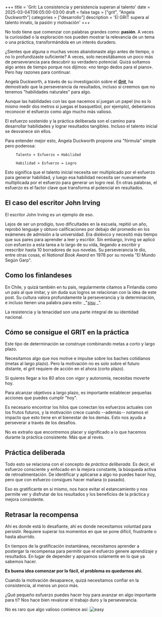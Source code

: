 +++
title = 'Grit: La consistencia y persistencia superan al talento'
date = 2025-03-04T06:05:00-03:00
draft = false
tags = ["grit", "Angela Duckworth"]
categories = ["desarrollo"]
description = 'El GRIT supera al talento innato, la pasión y motivación'
+++

No todo tiene que comenzar con palabras grandes como: **pasión**. A veces la curiosidad o la exploración nos pueden mostrar la relevancia de un tema o una práctica, transformándola en un interés duradero.

¿Sientes que alguna o muchas veces abandonaste algo antes de tiempo, o no lo profundizaste suficiente? A veces, solo necesitábamos un poco más de perseverancia para descubrir su verdadero potencial. Quizá soltamos algo antes de tiempo porque nos dijimos: «no tengo dedos para el piano». Pero hay razones para continuar.

Angela Duckworth, a través de su investigación sobre el **_[Grit](https://angeladuckworth.com/grit-book/)_**, ha demostrado que la perseverancia da resultados, incluso si creemos que no tenemos "habilidades naturales" para algo.

Aunque las habilidades con las que nacemos sí juegan un papel (no es lo mismo medir dos metros si juegas el basquetbol, por ejemplo), deberíamos reconocer el esfuerzo como algo mucho más valioso.

El esfuerzo sostenido y la práctica deliberada son el camino para desarrollar habilidades y lograr resultados tangibles. Incluso el talento inicial se desvanece sin ellos.

Para entender mejor esto, Angela Duckworth propone una "fórmula" simple pero poderosa:

	     Talento × Esfuerzo = Habilidad
	
	     Habilidad × Esfuerzo = Logro

Esto significa que el talento inicial necesita ser multiplicado por el esfuerzo para generar habilidad, y luego esa habilidad necesita ser nuevamente multiplicada por el esfuerzo para generar un logro real. En otras palabras, el esfuerzo es el factor clave que transforma el potencial en resultados.

## El caso del escritor John Irving
El escritor John Irving es un ejemplo de eso.

Lejos de ser un prodigio, tuvo dificultades en la escuela, repitió un año, reprobó lenguaje y obtuvo calificaciones por debajo del promedio en los exámenes de admisión a la universidad. Era disléxico y necesitó más tiempo que sus pares para aprender a leer y escribir. Sin embargo, Irving se aplicó con esfuerzo a esta tarea a lo largo de su vida, llegando a escribir y reescribir hasta 10 borradores de sus novelas. Su perseverancia le dio, entre otras cosas, el *National Book Award* en 1978 por su novela "El Mundo Según Garp".

## Como los finlandeses
En Chile, y quizá también en tu país, regularmente citamos a Finlandia como un país al que imitar, y sin duda sus logros se relacionan con la idea de este post. Su cultura valora profundamente la perseverancia y la determinación, e incluso tienen una palabra para esto: _"[sisu](https://es.wikipedia.org/wiki/Sisu) _".

La resistencia y la tenacidad son una parte integral de su identidad nacional.

## Cómo se consigue el GRIT en la práctica
Este tipo de determinación se construye combinando metas a corto y largo plazo.

Necesitamos algo que nos motive e impulse sobre los baches cotidianos (metas al largo plazo). Pero la motivación no es solo sobre el futuro distante, el *grit* requiere de acción en el ahora (corto plazo).

Si quieres llegar a los 80 años con vigor y autonomía, necesitas moverte hoy.

Para alcanzar objetivos a largo plazo, es importante establecer pequeñas acciones que puedes cumplir "hoy".

Es necesario encontrar los hilos que conectan los esfuerzos actuales con los frutos futuros, y la motivación crece cuando --además-- notamos el impacto que esto tiene en el bienestar de los demás. Esto nos ayuda a perseverar a través de los desafíos.

No es extraño que encontremos placer y significado a lo que hacemos durante la práctica consistente. Más que al revés.

## Práctica deliberada
Todo esto se relaciona con el concepto de *práctica deliberada*. Es decir, el esfuerzo consciente y enfocado en la mejora constante, la búsqueda activa de retroalimentación. De identificar y aplicarse a algo no puedes hacer hoy, pero que con esfuerzo consigues hacer mañana (o pasado).

Eso es gratificante en sí mismo, nos hace evitar el estancamiento y nos permite ver y disfrutar de los resultados y los beneficios de la práctica y mejora consistente.

## Retrasar la recompensa
Ahí es donde está lo desafiante, ahí es donde necesitamos voluntad para persistir. Requiere superar los momentos en que se pone difícil, frustrante o hasta aburrido.

En tiempos de la gratificación instantánea, necesitamos aprender a postergar la recompensa para permitir que el esfuerzo genere aprendizaje y resultados. En lugar de depender y apoyarnos solamente en lo que ya sabemos hacer. 

**Es buena idea comenzar por lo fácil, el problema es quedarnos ahí.**

Cuando la motivación desaparece, quizá necesitamos confiar en la consistencia, al menos un poco más.

¿Qué pequeño esfuerzo puedes hacer hoy para avanzar en algo importante para ti? Nos hace bien revalorar el trabajo duro y la perseverancia.

No es raro que algo valioso comience así:
![easy](/img/easy.jpg)